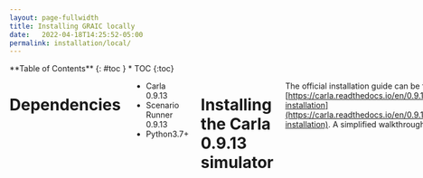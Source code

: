 ```yaml
---
layout: page-fullwidth
title: Installing GRAIC locally
date:   2022-04-18T14:25:52-05:00
permalink: installation/local/
---
```


<div class="row">
<div class="medium-4 medium-push-8 columns" markdown="1">
<div class="panel radius" markdown="1">
**Table of Contents**
{: #toc }
*  TOC
{:toc}
</div>
</div><!-- /.medium-4.columns -->



<div class="medium-8 medium-pull-4 columns" markdown="1">

# Dependencies
- Carla 0.9.13
- Scenario Runner 0.9.13
- Python3.7+

# Installing the Carla 0.9.13 simulator
The official installation guide can be found at [https://carla.readthedocs.io/en/0.9.13/start_quickstart/#carla-installation](https://carla.readthedocs.io/en/0.9.13/start_quickstart/#carla-installation).
A simplified walkthrough is provided below.

**Step 1**
Download the Carla 0.9.13 simulator at [https://carla-releases.s3.eu-west-3.amazonaws.com/Linux/CARLA_0.9.13.tar.gz](https://carla-releases.s3.eu-west-3.amazonaws.com/Linux/CARLA_0.9.13.tar.gz).

**Step 2**
Extract it into a favored path (ie. `/home/CARLA_0.9.13`)

**Step 3**
Run `sudo apt install libomp5` as per this [git issue](https://github.com/carla-simulator/carla/issues/4498).

**Step 4.1**
Add the Carla API to your python path by appending the following lines to your bashrc file (`~/.bashrc`).
Replace `PATHTOCARLA` with the path used in Step 2.

```
export PYTHONPATH=$PYTHONPATH:PATHTOCARLA/PythonAPI/carla/
export PYTHONPATH=$PYTHONPATH:PATHTOCARLA/PythonAPI/carla/dist/carla-0.9.13-py3.7-linux-x86_64.egg
```

**Step 4.2**
Source the bashrc file by running `source ~/.bashrc`.

**Step 5**
Install pygame by using `python3 -m pip install --user pygame numpy`

**Step 6**
Open the simulator using the following commands.
Replace `PATHTOCARLA` with the path used in Step 2.

```
cd PATHTOCARLA
./CarlaUE4.sh
```

If all the above steps have run correctly, you should see something like in the below image.

<img src="{{site.urlimg}}Carla0913.png">

# Install GRAIC Customized Maps for Carla 0.9.13
The official installation guide can be found at [https://carla.readthedocs.io/en/0.9.13/tuto_M_add_map_package/](https://carla.readthedocs.io/en/0.9.13/tuto_M_add_map_package/).
A simplified walkthrough is provided below.

**Step 1**
Download the 5 raw maps from [https://drive.google.com/drive/folders/13xQbCmlUFVmyqN-elPB8LHSIBsaeLbnZ?usp=sharing](https://drive.google.com/drive/folders/13xQbCmlUFVmyqN-elPB8LHSIBsaeLbnZ?usp=sharing).

**Step 2**
Place the 5 tar.gz files in the corresponding import path (ie. `PATHTOCARLA/import`)

**Step 3**
Import the map using the following:
```
cd PATHTOCARLA
./ImportAssets.sh
```

If all the above steps have run correctly, you should now be able to switch to any of the maps.
To do this, run the following commands:
```
cd PATHTOCARLA
./CarlaUE4.sh
```
Open a new terminal and run the following.
```
cd PATHTOCARLA/PythonAPI/util
python3 config.py --list
```
You should now see 5 maps imported named `Shanghai`, `t1`, `t2`, `t3`, and `t4`.

<img src="{{site.urlimg}}listMaps.png">

You can switch to any of the maps using the following command and replacing `PATHTOMAP` with the path to the maps shown by `python3 config.py --list`.

```
python3 config.py -m PATHTOMAP
```
<img src="{{site.urlimg}}shanghaiTrack.png">

# Installing GRAIC Customized Scenario Runner
<span style="color:red">We are using a customized Scenario Runner, so please do NOT pull from the official SR repo, but USE our GRAIC repo</span>

**Step 1**
Download the CUSTOMIZED 0.9.13 Scenario Runner from the GRAIC public repo [https://github.com/PoPGRI/scenario_runner](https://github.com/PoPGRI/scenario_runner).

**Step 2**
Extract Scenario Runner into your favored path (ie. `/home/scenario_runner-0.9.13`)

**Step 3**
Install Scenario Runner Dependencies using the following commands. Replace `PATHTOSR` with the path used in Step 2.
```
cd PATHTOSR
python3 -m pip install -r requirements.txt
```

**Step 4.1**
Add the Scenario Runner API to your own python path by appending the following line into your bashrc file( `~/.bashrc`).
Replace `PATHTOSR` with the path used in Step 2.

```
export PYTHONPATH=$PYTHONPATH:PATHTOSR
```

**Step 4.2**
Source the file by running `source ~/.bashrc`

**Step 5**
Check the installation by running `from scenario_runner import ScenarioRunner` in Python.
If you have completed the above steps correctly, then there should be no import errors.

# Installing GRAIC Customized Scripts

**Step 1**
Download GRAIC infrastructure scripts for 2022 at [https://github.com/PoPGRI/Race/tree/main](https://github.com/PoPGRI/Race/tree/main).

**Step 2**
Place the folder into your preferred path (ie. `/home/Race`)

**Step 3**
Implement your controller in `agent.py`.
The inputs are the Ground Truth Perception Data.

**Step 4**
You are now ready to launch GRAIC.

*Step 4.1*
(Terminal 1) Launch the simulator
```
cd PATHTOCARLA
./CarlaUE4.sh
```

*Step 4.2*
(Terminal 2) Change the map. In this example we will use the Shanghai map.
```
python3 config.py -m /Game/map_package/Maps/shanghai_intl_circuit/shanghai_intl_circuit
```

*Step 4.3*
(Terminal 3) Run `python3 wrapper.py`.
This should be in the `/Race/` folder.

*Note*: you may use `pkill` to kill python if the car dies and the scenario keeps running.
Check the code in `wrapper.py` to enable/disable scenarios to help with debugging

**Additional comments**
* Carla Documentation: [Python API](https://carla.readthedocs.io/en/0.9.13/python_api/)
* Model + Track:
The code released only runs the Tesla Model 3 on the Shanghai Track, but during testing we will use different models + different race tracks.

# Simple Controller Demo

A simple controller demo can be found at [here](https://drive.google.com/file/d/1u4rj-sxMd6fuTnt_hS9PL_gUbfWdRjyO/view?usp=sharing).


</div>
